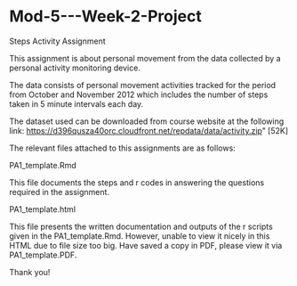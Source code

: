 # Mod-5---Week-2-Project
Steps Activity Assignment

This assignment is about personal movement from the data collected by a personal activity monitoring device. 

The data consists of personal movement activities tracked for the period from October and November 2012 which includes the number of steps taken in 5 minute intervals each day.

The dataset used can be downloaded from course website at the following link: https://d396qusza40orc.cloudfront.net/repdata/data/activity.zip" [52K]

The relevant files attached to this assignments are as follows:

PA1_template.Rmd

This file documents the steps and r codes in answering the questions required in the assignment.

PA1_template.html

This file presents the written documentation and outputs of the r scripts given in the PA1_template.Rmd. However, unable to view it nicely in this HTML due to file size too big.  Have saved a copy in PDF, please view it via PA1_template.PDF.

Thank you!



